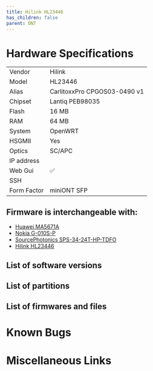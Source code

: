 ```yaml
---
title: Hilink HL23446
has_children: false
parent: ONT
---
```


# Hardware Specifications

|             |                              |
| ----------- | ---------------------------- |
| Vendor      | Hilink                       |
| Model       | HL23446                      |
| Alias       | CarlitoxxPro CPGOS03-0490 v1 |
| Chipset     | Lantiq PEB98035              |
| Flash       | 16 MB                        |
| RAM         | 64 MB                        |
| System      | OpenWRT                      |
| HSGMII      | Yes                          |
| Optics      | SC/APC                       |
| IP address  |                              |
| Web Gui     | ✅                           |
| SSH         |                              |
| Form Factor | miniONT SFP                  |

## Firmware is interchangeable with:

- [Huawei MA5671A](ont-huawei-ma5671a)
- [Nokia G-010S-P](ont-nokia-g-s010s-p)
- [SourcePhotonics SPS-34-24T-HP-TDFO](ont-SourcePhotonics-SPS-34-24T-HP-TDFO)
- [Hilink HL23446](ont-Hilink-HL23446)

## List of software versions
## List of partitions
## List of firmwares and files
# Known Bugs
# Miscellaneous Links


